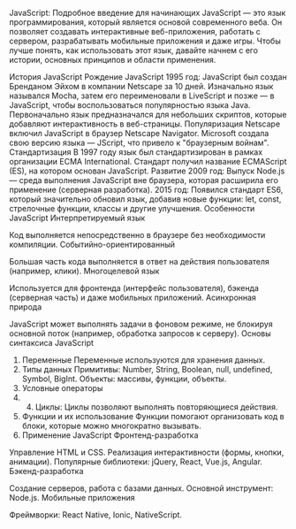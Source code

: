 JavaScript: Подробное введение для начинающих
JavaScript — это язык программирования, который является основой современного веба. Он позволяет создавать интерактивные веб-приложения, работать с сервером, разрабатывать мобильные приложения и даже игры. Чтобы лучше понять, как использовать этот язык, давайте начнем с его истории, основных принципов и области применения.

История JavaScript
Рождение JavaScript
1995 год: JavaScript был создан Бренданом Эйхом в компании Netscape за 10 дней.
Изначально язык назывался Mocha, затем его переименовали в LiveScript и позже — в JavaScript, чтобы воспользоваться популярностью языка Java.
Первоначально язык предназначался для небольших скриптов, которые добавляют интерактивность в веб-страницы.
Популяризация
Netscape включил JavaScript в браузер Netscape Navigator.
Microsoft создала свою версию языка — JScript, что привело к "браузерным войнам".
Стандартизация
В 1997 году язык был стандартизирован в рамках организации ECMA International.
Стандарт получил название ECMAScript (ES), на котором основан JavaScript.
Развитие
2009 год: Выпуск Node.js — среда выполнения JavaScript вне браузера, которая расширила его применение (серверная разработка).
2015 год: Появился стандарт ES6, который значительно обновил язык, добавив новые функции: let, const, стрелочные функции, классы и другие улучшения.
Особенности JavaScript
Интерпретируемый язык

Код выполняется непосредственно в браузере без необходимости компиляции.
Событийно-ориентированный

Большая часть кода выполняется в ответ на действия пользователя (например, клики).
Многоцелевой язык

Используется для фронтенда (интерфейс пользователя), бэкенда (серверная часть) и даже мобильных приложений.
Асинхронная природа

JavaScript может выполнять задачи в фоновом режиме, не блокируя основной поток (например, обработка запросов к серверу).
Основы синтаксиса JavaScript
1. Переменные
Переменные используются для хранения данных.
2. Типы данных
Примитивы:
Number, String, Boolean, null, undefined, Symbol, BigInt.
Объекты:
массивы, функции, объекты.
3. Условные операторы
5. 4. Циклы:
  Циклы позволяют выполнять повторяющиеся действия.
6. Функции и их использование
Функции помогают организовать код в блоки, которые можно многократно вызывать.
7. Применение JavaScript
Фронтенд-разработка

Управление HTML и CSS.
Реализация интерактивности (формы, кнопки, анимации).
Популярные библиотеки: jQuery, React, Vue.js, Angular.
Бэкенд-разработка

Создание серверов, работа с базами данных.
Основной инструмент: Node.js.
Мобильные приложения

Фреймворки: React Native, Ionic, NativeScript.

